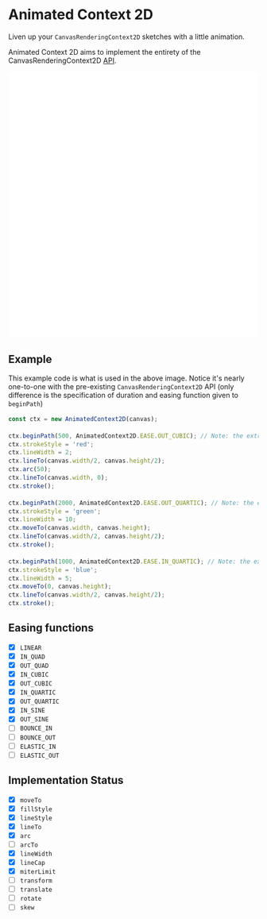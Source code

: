 # Animated Context 2D
Liven up your `CanvasRenderingContext2D` sketches with a little animation.

Animated Context 2D aims to implement the entirety of the CanvasRenderingContext2D
[API](https://developer.mozilla.org/en-US/docs/Web/API/CanvasRenderingContext2D).

![Example of Animated Context](./images/example.gif)

## Example
This example code is what is used in the above image. Notice it's nearly one-to-one
with the pre-existing `CanvasRenderingContext2D` API (only difference is the
specification of duration and easing function given to `beginPath`)

```js
const ctx = new AnimatedContext2D(canvas);

ctx.beginPath(500, AnimatedContext2D.EASE.OUT_CUBIC); // Note: the extra arguments
ctx.strokeStyle = 'red';
ctx.lineWidth = 2;
ctx.lineTo(canvas.width/2, canvas.height/2);
ctx.arc(50);
ctx.lineTo(canvas.width, 0);
ctx.stroke();

ctx.beginPath(2000, AnimatedContext2D.EASE.OUT_QUARTIC); // Note: the extra arguments
ctx.strokeStyle = 'green';
ctx.lineWidth = 10;
ctx.moveTo(canvas.width, canvas.height);
ctx.lineTo(canvas.width/2, canvas.height/2);
ctx.stroke();

ctx.beginPath(1000, AnimatedContext2D.EASE.IN_QUARTIC); // Note: the extra arguments
ctx.strokeStyle = 'blue';
ctx.lineWidth = 5;
ctx.moveTo(0, canvas.height);
ctx.lineTo(canvas.width/2, canvas.height/2);
ctx.stroke();
```

## Easing functions
- [x] `LINEAR`
- [x] `IN_QUAD`
- [x] `OUT_QUAD`
- [x] `IN_CUBIC`
- [x] `OUT_CUBIC`
- [x] `IN_QUARTIC`
- [x] `OUT_QUARTIC`
- [x] `IN_SINE`
- [x] `OUT_SINE`
- [ ] `BOUNCE_IN`
- [ ] `BOUNCE_OUT`
- [ ] `ELASTIC_IN`
- [ ] `ELASTIC_OUT`

## Implementation Status
- [x] `moveTo`
- [x] `fillStyle`
- [x] `lineStyle`
- [x] `lineTo`
- [x] `arc`
- [ ] `arcTo`
- [x] `lineWidth`
- [x] `lineCap`
- [x] `miterLimit`
- [ ] `transform`
- [ ] `translate`
- [ ] `rotate`
- [ ] `skew`
